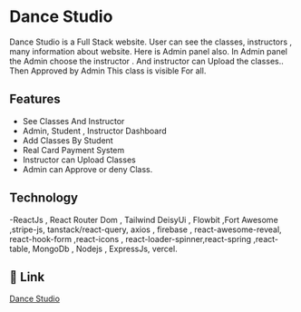 # Dance Studio

Dance Studio is a Full Stack website. User can see the classes, instructors , many information about website. Here is Admin panel also. In Admin panel the Admin choose the instructor . And instructor can Upload the classes.. Then Approved by Admin This class is visible For all.

## Features

- See Classes And Instructor
- Admin, Student , Instructor Dashboard
- Add Classes By Student
- Real Card Payment System
- Instructor can Upload Classes
- Admin can Approve or deny Class.

## Technology

-ReactJs , React Router Dom , Tailwind DeisyUi , Flowbit ,Fort Awesome ,stripe-js, tanstack/react-query, axios , firebase , react-awesome-reveal, react-hook-form ,react-icons , react-loader-spinner,react-spring ,react-table, MongoDb , Nodejs , ExpressJs, vercel.

## 🔗 Link

[Dance Studio](https://dance-studio1.web.app)
